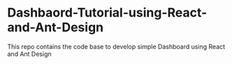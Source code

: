 # Dashbaord-Tutorial-using-React-and-Ant-Design
This repo contains the code base to develop simple Dashboard using React and Ant Design
